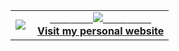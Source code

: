 <table width="100%"  border="0" cellpadding="0" cellspacing="0">
  <tr>
    <td align="center">
      <img align="left" src="https://github-readme-stats.vercel.app/api?username=aby&show_icons=true&theme=dracula" />
    </td>
    <td align="center">
      <a href="https://benyou.me">
        <span>&nbsp;&nbsp;&nbsp;&nbsp;&nbsp;&nbsp;&nbsp;</span>
        <span>&nbsp;&nbsp;&nbsp;&nbsp;&nbsp;&nbsp;&nbsp;</span>
        <img align="top" src="https://gyazo.com/4065574808ef0b1f4aeba62431ba0b46" />
        <span>&nbsp;&nbsp;&nbsp;&nbsp;&nbsp;&nbsp;&nbsp;&nbsp;</span>
        <span>&nbsp;&nbsp;&nbsp;&nbsp;&nbsp;&nbsp;&nbsp;&nbsp;</span>
        <br>
        <strong>Visit my personal website </strong>
    </td>
  </tr>
</table>
